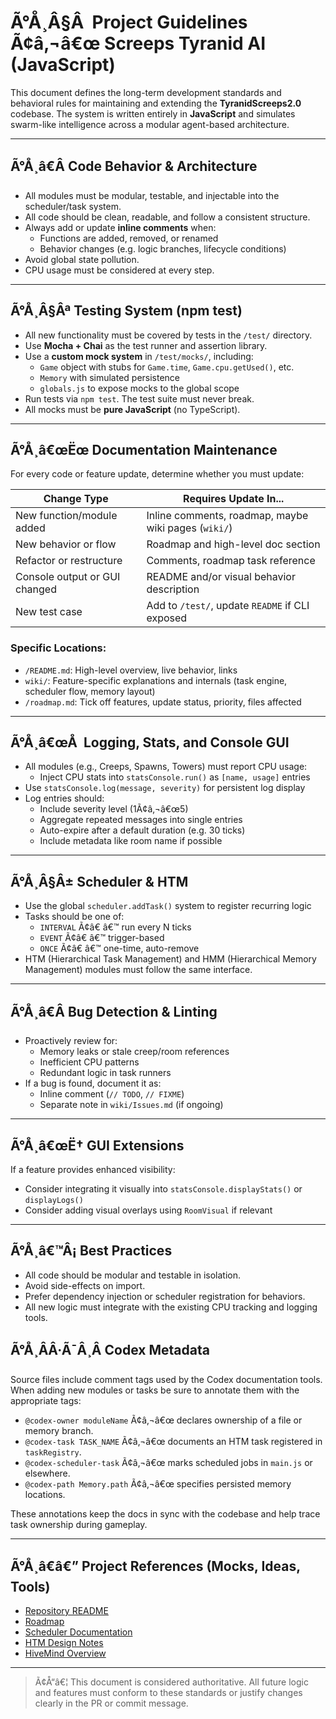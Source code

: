 # Ã°Å¸Â§Â  Project Guidelines Ã¢â‚¬â€œ Screeps Tyranid AI (JavaScript)

This document defines the long-term development standards and behavioral rules for maintaining and extending the **TyranidScreeps2.0** codebase. The system is written entirely in **JavaScript** and simulates swarm-like intelligence across a modular agent-based architecture.

---

## Ã°Å¸â€Â Code Behavior & Architecture

- All modules must be modular, testable, and injectable into the scheduler/task system.
- All code should be clean, readable, and follow a consistent structure.
- Always add or update **inline comments** when:
  - Functions are added, removed, or renamed
  - Behavior changes (e.g. logic branches, lifecycle conditions)
- Avoid global state pollution.
- CPU usage must be considered at every step.

---

## Ã°Å¸Â§Âª Testing System (npm test)

- All new functionality must be covered by tests in the `/test/` directory.
- Use **Mocha + Chai** as the test runner and assertion library.
- Use a **custom mock system** in `/test/mocks/`, including:
  - `Game` object with stubs for `Game.time`, `Game.cpu.getUsed()`, etc.
  - `Memory` with simulated persistence
  - `globals.js` to expose mocks to the global scope
- Run tests via `npm test`. The test suite must never break.
- All mocks must be **pure JavaScript** (no TypeScript).

---

## Ã°Å¸â€œËœ Documentation Maintenance

For every code or feature update, determine whether you must update:

| Change Type                        | Requires Update In...                           |
|-----------------------------------|--------------------------------------------------|
| New function/module added         | Inline comments, roadmap, maybe wiki pages (`wiki/`)         |
| New behavior or flow              | Roadmap and high-level doc section               |
| Refactor or restructure           | Comments, roadmap task reference                 |
| Console output or GUI changed     | README and/or visual behavior description        |
| New test case                     | Add to `/test/`, update `README` if CLI exposed  |

### Specific Locations:

- `/README.md`: High-level overview, live behavior, links
- `wiki/`: Feature-specific explanations and internals (task engine, scheduler flow, memory layout)
- `/roadmap.md`: Tick off features, update status, priority, files affected

---

## Ã°Å¸â€œÅ  Logging, Stats, and Console GUI

- All modules (e.g., Creeps, Spawns, Towers) must report CPU usage:
  - Inject CPU stats into `statsConsole.run()` as `[name, usage]` entries
- Use `statsConsole.log(message, severity)` for persistent log display
- Log entries should:
  - Include severity level (1Ã¢â‚¬â€œ5)
  - Aggregate repeated messages into single entries
  - Auto-expire after a default duration (e.g. 30 ticks)
  - Include metadata like room name if possible

---

## Ã°Å¸Â§Â± Scheduler & HTM

- Use the global `scheduler.addTask()` system to register recurring logic
- Tasks should be one of:
  - `INTERVAL` Ã¢â€ â€™ run every N ticks
  - `EVENT` Ã¢â€ â€™ trigger-based
  - `ONCE` Ã¢â€ â€™ one-time, auto-remove
- HTM (Hierarchical Task Management) and HMM (Hierarchical Memory Management) modules must follow the same interface.

---

## Ã°Å¸â€Â Bug Detection & Linting

- Proactively review for:
  - Memory leaks or stale creep/room references
  - Inefficient CPU patterns
  - Redundant logic in task runners
- If a bug is found, document it as:
  - Inline comment (`// TODO`, `// FIXME`)
  - Separate note in `wiki/Issues.md` (if ongoing)

---

## Ã°Å¸â€œË† GUI Extensions

If a feature provides enhanced visibility:
- Consider integrating it visually into `statsConsole.displayStats()` or `displayLogs()`
- Consider adding visual overlays using `RoomVisual` if relevant

---

## Ã°Å¸â€™Â¡ Best Practices

- All code should be modular and testable in isolation.
- Avoid side-effects on import.
- Prefer dependency injection or scheduler registration for behaviors.
- All new logic must integrate with the existing CPU tracking and logging tools.

## Ã°Å¸ÂÂ·Ã¯Â¸Â Codex Metadata

Source files include comment tags used by the Codex documentation tools. When
adding new modules or tasks be sure to annotate them with the appropriate tags:

- `@codex-owner moduleName` Ã¢â‚¬â€œ declares ownership of a file or memory branch.
- `@codex-task TASK_NAME` Ã¢â‚¬â€œ documents an HTM task registered in `taskRegistry`.
- `@codex-scheduler-task` Ã¢â‚¬â€œ marks scheduled jobs in `main.js` or elsewhere.
- `@codex-path Memory.path` Ã¢â‚¬â€œ specifies persisted memory locations.

These annotations keep the docs in sync with the codebase and help trace task
ownership during gameplay.

---

## Ã°Å¸â€â€” Project References (Mocks, Ideas, Tools)

- [Repository README](./README.md)
- [Roadmap](./ROADMAP.md)
- [Scheduler Documentation](./wiki/Scheduler.md)
- [HTM Design Notes](./wiki/Hierarchical-Task-Management.md)
- [HiveMind Overview](./wiki/HiveMind.md)

---

> Ã¢Å“â€¦ This document is considered authoritative. All future logic and features must conform to these standards or justify changes clearly in the PR or commit message.
